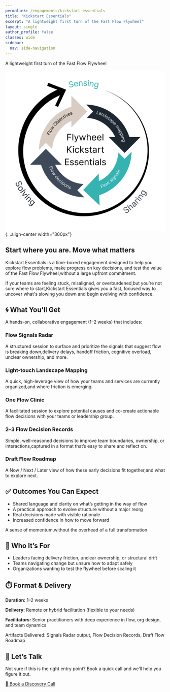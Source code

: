 ```yaml
---
permalink: /engagements/kickstart-essentials
title: "Kickstart Essentials"
excerpt: "A lightweight first turn of the Fast Flow Flywheel"
layout: single
author_profile: false
classes: wide
sidebar:
  nav: side-navigation
---
```


A lightweight first turn of the Fast Flow Flywheel

![Kickstart Essentials](/assets/images/engagements/flywheel-kickstart-essentials.png){: .align-center width="300px"}

## Start where you are. Move what matters

Kickstart Essentials is a time-boxed engagement designed to help you explore flow problems, make progress on key decisions, and test the value of the Fast Flow Flywheel,without a large upfront commitment.

If your teams are feeling stuck, misaligned, or overburdened,but you’re not sure where to start,Kickstart Essentials gives you a fast, focused way to uncover what's slowing you down and begin evolving with confidence.

## 🌀 What You’ll Get

A hands-on, collaborative engagement (1–2 weeks) that includes:

### Flow Signals Radar

A structured session to surface and prioritize the signals that suggest flow is breaking down,delivery delays, handoff friction, cognitive overload, unclear ownership, and more.

### Light-touch Landscape Mapping

A quick, high-leverage view of how your teams and services are currently organized,and where friction is emerging.

### One Flow Clinic

A facilitated session to explore potential causes and co-create actionable flow decisions with your teams or leadership group.

### 2–3 Flow Decision Records

Simple, well-reasoned decisions to improve team boundaries, ownership, or interactions,captured in a format that’s easy to share and reflect on.

### Draft Flow Roadmap

A Now / Next / Later view of how these early decisions fit together,and what to explore next.

## ✅ Outcomes You Can Expect

- Shared language and clarity on what’s getting in the way of flow
- A practical approach to evolve structure without a major reorg
- Real decisions made with visible rationale
- Increased confidence in how to move forward

A sense of momentum,without the overhead of a full transformation

## 🎯 Who It’s For

- Leaders facing delivery friction, unclear ownership, or structural drift
- Teams navigating change but unsure how to adapt safely
- Organizations wanting to test the flywheel before scaling it

## ⏱️ Format & Delivery

**Duration:** 1–2 weeks

**Delivery:** Remote or hybrid facilitation (flexible to your needs)

**Facilitators:** Senior practitioners with deep experience in flow, org design, and team dynamics

Artifacts Delivered: Signals Radar output, Flow Decision Records, Draft Flow Roadmap

## 💬 Let’s Talk

Not sure if this is the right entry point? Book a quick call and we’ll help you figure it out.

[📅 Book a Discovery Call](/contact)

<!-- [📄 Download the Kickstart Essentials Overview PDF](/assets/pdf/kickstart-essentials-overview.pdf) 

[📬 Contact the Team](/contact) -->
